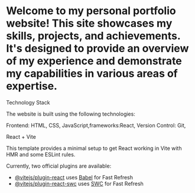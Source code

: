 # Welcome to my personal portfolio website! This site showcases my skills, projects, and achievements. It's designed to provide an overview of my experience and demonstrate my capabilities in various areas of expertise.

Technology Stack

The website is built using the following technologies:

Frontend: HTML, CSS, JavaScript,frameworks:React,
Version Control: Git,

React + Vite

This template provides a minimal setup to get React working in Vite with HMR and some ESLint rules.

Currently, two official plugins are available:

- [@vitejs/plugin-react](https://github.com/vitejs/vite-plugin-react/blob/main/packages/plugin-react/README.md) uses [Babel](https://babeljs.io/) for Fast Refresh
- [@vitejs/plugin-react-swc](https://github.com/vitejs/vite-plugin-react-swc) uses [SWC](https://swc.rs/) for Fast Refresh
